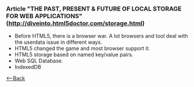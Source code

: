 ### Article "THE PAST, PRESENT & FUTURE OF LOCAL STORAGE FOR WEB APPLICATIONS" (http://diveinto.html5doctor.com/storage.html)
* Before HTML5, there is a browser war. A lot browsers and tool deal with the userdata issue in different ways.
*  HTML5 changed the game and most browser support it.
* HTML5 storage based on named key/value pairs.
* Web SQL Database.
* IndexedDB


[<--Back](README.md)